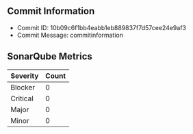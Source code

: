 ## Commit Information
- Commit ID: 10b09c6f1bb4eabb1eb889837f7d57cee24e9af3
- Commit Message: commitinformation
## SonarQube Metrics
| Severity | Count |
|----------|-------|
| Blocker  | 0 |
| Critical | 0 |
| Major    | 0 |
| Minor    | 0 |
